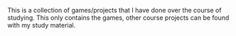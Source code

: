 This is a collection of games/projects that I have done over the course of studying.
This only contains the games, other course projects can be found with my study material.

